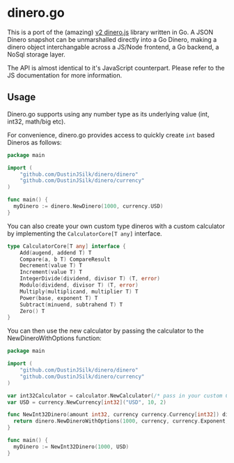 # dinero.go

This is a port of the (amazing) [v2 dinero.js](https://github.com/dinerojs/dinero.js/) library written in Go.
A JSON Dinero snapshot can be unmarshalled directly into a Go Dinero, making a dinero object interchangable across a JS/Node frontend, a Go backend, a NoSql storage layer.

The API is almost identical to it's JavaScript counterpart. Please refer to the JS documentation for more information.

## Usage

Dinero.go supports using any number type as its underlying value (int, int32, math/big etc).

For convenience, dinero.go provides access to quickly create `int` based Dineros as follows:

```go
package main

import (
	"github.com/DustinJSilk/dinero/dinero"
	"github.com/DustinJSilk/dinero/currency"
)

func main() {
  myDinero := dinero.NewDinero(1000, currency.USD)
}
```

You can also create your own custom type dineros with a custom calculator by implementing the
`CalculatorCore[T any]` interface.

```go
type CalculatorCore[T any] interface {
	Add(augend, addend T) T
	Compare(a, b T) CompareResult
	Decrement(value T) T
	Increment(value T) T
	IntegerDivide(dividend, divisor T) (T, error)
	Modulo(dividend, divisor T) (T, error)
	Multiply(multiplicand, multiplier T) T
	Power(base, exponent T) T
	Subtract(minuend, subtrahend T) T
	Zero() T
}
```

You can then use the new calculator by passing the calculator to the NewDineroWithOptions function:

```go
package main

import (
	"github.com/DustinJSilk/dinero/dinero"
	"github.com/DustinJSilk/dinero/currency"
)

var int32Calculator = calculator.NewCalculator(/* pass in your custom CalculatorCore */)
var USD = currency.NewCurrency[int32]("USD", 10, 2)

func NewInt32Dinero(amount int32, currency currency.Currency[int32]) dinero.Dinero[int32] {
  return dinero.NewDineroWithOptions(1000, currency, currency.Exponent, int32Calculator)
}

func main() {
  myDinero := NewInt32Dinero(1000, USD)
}
```
